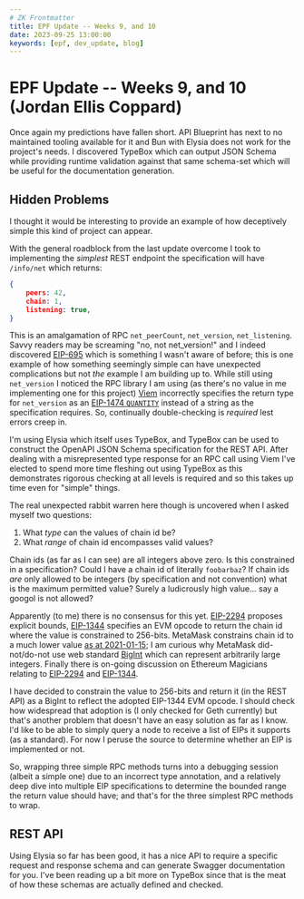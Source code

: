 ```yaml
---
# ZK Frontmatter
title: EPF Update -- Weeks 9, and 10
date: 2023-09-25 13:00:00
keywords: [epf, dev_update, blog]
---
```


[comment]: # (2023-09-04 to 2023-09-17)

# EPF Update -- Weeks 9, and 10 (Jordan Ellis Coppard)

Once again my predictions have fallen short. API Blueprint has next to no maintained tooling available for it and Bun with Elysia does not work for the project's needs. I discovered TypeBox which can output JSON Schema while providing runtime validation against that same schema-set which will be useful for the documentation generation.


## Hidden Problems

I thought it would be interesting to provide an example of how deceptively simple this kind of project can appear.

With the general roadblock from the last update overcome I took to implementing the _simplest_ REST endpoint the specification will have `/info/net` which returns:

```json
{
	peers: 42,
	chain: 1,
	listening: true,
}
```

This is an amalgamation of RPC `net_peerCount`, `net_version`, `net_listening`. Savvy readers may be screaming "no, not net_version!" and I indeed discovered [EIP-695](https://eips.ethereum.org/EIPS/eip-695) which is something I wasn't aware of before; this is one example of how something seemingly simple can have unexpected complications but not _the_ example I am building up to. While still using `net_version` I noticed the RPC library I am using (as there's no value in me implementing one for this project) [Viem](https://github.com/wagmi-dev/viem) incorrectly specifies the return type for `net_version` as an [EIP-1474 `QUANTITY`](https://eips.ethereum.org/EIPS/eip-1474#quantity) instead of a string as the specification requires. So, continually double-checking is _required_ lest errors creep in.

I'm using Elysia which itself uses TypeBox, and TypeBox can be used to construct the OpenAPI JSON Schema specification for the REST API. After dealing with a misrepresented type response for an RPC call using Viem I've elected to spend more time fleshing out using TypeBox as this demonstrates rigorous checking at all levels is required and so this takes up time even for "simple" things.

The real unexpected rabbit warren here though is uncovered when I asked myself two questions:

1. What _type_ can the values of chain id be?
2. What _range_ of chain id encompasses valid values?

Chain ids (as far as I can see) are all integers above zero. Is this constrained in a specification? Could I have a chain id of literally `foobarbaz`? If chain ids _are_ only allowed to be integers (by specification and not convention) what is the maximum permitted value? Surely a ludicrously high value... say a googol is not allowed?

Apparently (to me) there is no consensus for this yet. [EIP-2294](https://eips.ethereum.org/EIPS/eip-2294) proposes explicit bounds, [EIP-1344](https://eips.ethereum.org/EIPS/eip-1344) specifies an EVM opcode to return the chain id where the value is constrained to 256-bits. MetaMask constrains chain id to a much lower value [as at 2021-01-15](https://gist.github.com/rekmarks/a47bd5f2525936c4b8eee31a16345553); I am curious why MetaMask did-not/do-not use web standard [BigInt](https://developer.mozilla.org/en-US/docs/Web/JavaScript/Reference/Global_Objects/BigInt) which can represent arbitrarily large integers. Finally there is on-going discussion on Ethereum Magicians relating to [EIP-2294](https://ethereum-magicians.org/t/eip-2294-explicit-bound-to-chain-id/11090) and [EIP-1344](https://ethereum-magicians.org/t/eip-1344-add-chain-id-opcode/1131).

I have decided to constrain the value to 256-bits and return it (in the REST API) as a BigInt to reflect the adopted EIP-1344 EVM opcode. I should check how widespread that adoption is (I only checked for Geth currently) but that's another problem that doesn't have an easy solution as far as I know. I'd like to be able to simply query a node to receive a list of EIPs it supports (as a standard). For now I peruse the source to determine whether an EIP is implemented or not.

So, wrapping three simple RPC methods turns into a debugging session (albeit a simple one) due to an incorrect type annotation, and a relatively deep dive into multiple EIP specifications to determine the bounded range the return value should have; and that's for the three simplest RPC methods to wrap.


## REST API

Using Elysia so far has been good, it has a nice API to require a specific request and response schema and can generate Swagger documentation for you. I've been reading up a bit more on TypeBox since that is the meat of how these schemas are actually defined and checked.
